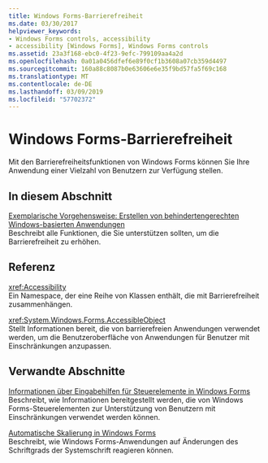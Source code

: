 ```yaml
---
title: Windows Forms-Barrierefreiheit
ms.date: 03/30/2017
helpviewer_keywords:
- Windows Forms controls, accessibility
- accessibility [Windows Forms], Windows Forms controls
ms.assetid: 23a3f168-ebc0-4f23-9efc-799109aa4a2d
ms.openlocfilehash: 0a01a0456dfef6e89f0cf1b3608a07cb359d4497
ms.sourcegitcommit: 160a88c8087b0e63606e6e35f9bd57fa5f69c168
ms.translationtype: MT
ms.contentlocale: de-DE
ms.lasthandoff: 03/09/2019
ms.locfileid: "57702372"
---
```

# <a name="windows-forms-accessibility"></a>Windows Forms-Barrierefreiheit
Mit den Barrierefreiheitsfunktionen von Windows Forms können Sie Ihre Anwendung einer Vielzahl von Benutzern zur Verfügung stellen.  
  
## <a name="in-this-section"></a>In diesem Abschnitt  
 [Exemplarische Vorgehensweise: Erstellen von behindertengerechten Windows-basierten Anwendungen](walkthrough-creating-an-accessible-windows-based-application.md)  
 Beschreibt alle Funktionen, die Sie unterstützen sollten, um die Barrierefreiheit zu erhöhen.  
  
## <a name="reference"></a>Referenz  
 <xref:Accessibility>  
 Ein Namespace, der eine Reihe von Klassen enthält, die mit Barrierefreiheit zusammenhängen.  
  
 <xref:System.Windows.Forms.AccessibleObject>  
 Stellt Informationen bereit, die von barrierefreien Anwendungen verwendet werden, um die Benutzeroberfläche von Anwendungen für Benutzer mit Einschränkungen anzupassen.  
  
## <a name="related-sections"></a>Verwandte Abschnitte  
 [Informationen über Eingabehilfen für Steuerelemente in Windows Forms](../controls/providing-accessibility-information-for-controls-on-a-windows-form.md)  
 Beschreibt, wie Informationen bereitgestellt werden, die von Windows Forms-Steuerelementen zur Unterstützung von Benutzern mit Einschränkungen verwendet werden können.  
  
 [Automatische Skalierung in Windows Forms](../automatic-scaling-in-windows-forms.md)  
 Beschreibt, wie Windows Forms-Anwendungen auf Änderungen des Schriftgrads der Systemschrift reagieren können.
